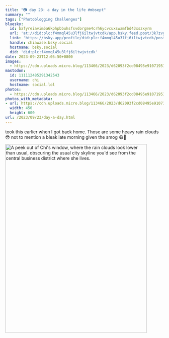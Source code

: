 ```yaml
---
title: "📷 day 23: a day in the life #mbsept"
summary: ""
tags: ["Photoblogging Challenges"]
bluesky:
  id: bafyreiavim5a6kphpbbuhsfsvdorgme4crh6ycvcuxswamfbd43xszxyrm
  url: 'at://did:plc:f4mmql45u3lfj6iltwjvtcdk/app.bsky.feed.post/3k7zvgfw7hf2w'
  link: 'https://bsky.app/profile/did:plc:f4mmql45u3lfj6iltwjvtcdk/post/3k7zvgfw7hf2w'
  handle: chiawase.bsky.social
  hostname: bsky.social
  did: 'did:plc:f4mmql45u3lfj6iltwjvtcdk'
date: 2023-09-23T12:05:50+0800
images:
  - https://cdn.uploads.micro.blog/113466/2023/d62093f2cd08495e910719517a49b434.jpg
mastodon:
  id: 111112485291342543
  username: chi
  hostname: social.lol
photos:
  - https://cdn.uploads.micro.blog/113466/2023/d62093f2cd08495e910719517a49b434.jpg
photos_with_metadata:
- url: https://cdn.uploads.micro.blog/113466/2023/d62093f2cd08495e910719517a49b434.jpg
  width: 450
  height: 600
url: /2023/09/23/day-a-day.html
---
```


took this earlier when I got back home. Those are some heavy rain clouds 😳 not to mention a bleak late morning given the smog 😷💨

<img src="/img/uploads/2023/d62093f2cd08495e910719517a49b434.jpg" width="450" height="600" alt="A peek out of Chi's window, where the rain clouds look lower than usual, obscuring the usual city skyline you'd see from the central business district where she lives.">
